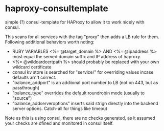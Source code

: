 # haproxy-consultemplate
simple (?) consul-template for HAProxy to allow it to work nicely with consul.

This scans for all services with the tag "proxy" then adds a LB rule for them.  Following additional behaviors worth noting:

* RUBY VARIABLES <%= @target_domain %> AND <%= @ipaddress %> must equal the served domain suffix and IP address of haproxy.
* <%= @wildcardcertpath %> should probably be replaced with your own wildcard certificate
* consul kv store is searched for "service/<servicename>" for overriding values incase defaults arn't correct.
* "balance_addport" is an addiional port number to LB (not on 443, but as passthrough)
* "balance_type" overrides the default roundrobin mode (usually to "source")
* "balance_addserveroptions" inserts said strign directly into the backend server options.  Catch-all for things like timeout
  
Note as this is using consul, there are no checks generated, as it assumed your checks are dfined and monitored in consul itself.
